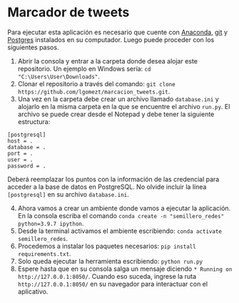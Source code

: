 # Marcador de tweets 
Para ejecutar esta aplicación es necesario que cuente con [Anaconda](https://www.anaconda.com/products/individual#Downloads), [git](https://git-scm.com/downloads) y [Postgres](https://www.postgresql.org/download/) instalados en su computador. Luego puede proceder con los siguientes pasos.

1. Abrir la consola y entrar a la carpeta donde desea alojar este repositorio. Un ejemplo en Windows sería: `cd "C:\Users\User\Downloads"`.
2. Clonar el repositorio a través del comando: `git clone https://github.com/lgomezt/marcacion_tweets.git`.
3. Una vez en la carpeta debe crear un archivo llamado `database.ini` y alojarlo en la misma carpeta en la que se encuentre el archivo `run.py`. El archivo se puede crear desde el Notepad y debe tener la siguiente estructura:

```
[postgresql]
host = .
database = .
port = .
user = .
password = .
```

Deberá reemplazar los puntos con la información de las credencial para acceder a la base de datos en PostgreSQL. No olvide incluir la línea `[postgresql]` en su archivo `database.ini`.

4. Ahora vamos a crear un ambiente donde vamos a ejecutar la aplicación. En la consola escriba el comando `conda create -n "semillero_redes" python=3.9.7 ipython`.
5. Desde la terminal activamos el ambiente escribiendo: `conda activate semillero_redes`.
6. Procedemos a instalar los paquetes necesarios: `pip install requirements.txt`.
7. Solo queda ejecutar la herramienta escribiendo: `python run.py`
8. Espere hasta que en su consola salga un mensaje diciendo `* Running on http://127.0.0.1:8050/`. Cuando eso suceda, ingrese la ruta `http://127.0.0.1:8050/` en su navegador para interactuar con el aplicativo.

